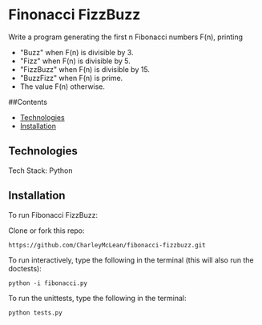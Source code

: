 # Finonacci FizzBuzz

Write a program generating the first n Fibonacci numbers F(n), printing

* "Buzz" when F(n) is divisible by 3.
* "Fizz" when F(n) is divisible by 5.
* "FizzBuzz" when F(n) is divisible by 15.
* "BuzzFizz" when F(n) is prime.
* The value F(n) otherwise.



##Contents
* [Technologies](#technologies)
* [Installation](#install)

## <a name="technologies"></a>Technologies

Tech Stack: Python<br/>


## <a name="install"></a>Installation

To run Fibonacci FizzBuzz:

Clone or fork this repo:

```
https://github.com/CharleyMcLean/fibonacci-fizzbuzz.git
```

To run interactively, type the following in the terminal (this will also run the doctests):

```
python -i fibonacci.py
```

To run the unittests, type the following in the terminal:

```
python tests.py
```
